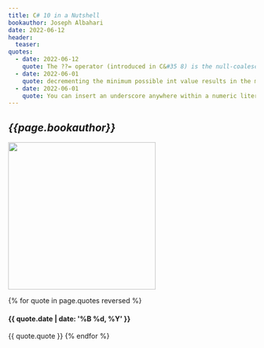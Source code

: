 ```yaml
---
title: C# 10 in a Nutshell
bookauthor: Joseph Albahari
date: 2022-06-12
header:
  teaser:
quotes:
  - date: 2022-06-12
    quote: The ??= operator (introduced in C&#35 8) is the null-coalescing assignment operator. It says, “If the operand to the left is null, assign the right operand to the left operand.”
  - date: 2022-06-01
    quote: decrementing the minimum possible int value results in the maximum possible int value&#58;
  - date: 2022-06-01
    quote: You can insert an underscore anywhere within a numeric literal to make it more readable&#58;
---
```


## _{{page.bookauthor}}_

<img width="300" src="{{ page.header.teaser }}"/>

{% for quote in page.quotes reversed %}

#### {{ quote.date | date: '%B %d, %Y' }}

{{ quote.quote }}
{% endfor %}
